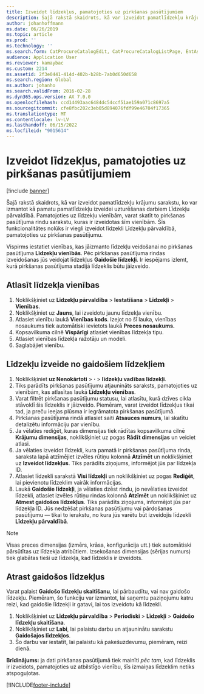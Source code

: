 ```yaml
---
title: Izveidot līdzekļus, pamatojoties uz pirkšanas pasūtījumiem
description: Šajā rakstā skaidrots, kā var izveidot pamatlīdzekļu krājumu sarakstu, ko var izmantot kā pamatu pamatlīdzekļu izveidei uzturēšanas darbiem Līdzekļu pārvaldībā.
author: johanhoffmann
ms.date: 06/26/2019
ms.topic: article
ms.prod: ''
ms.technology: ''
ms.search.form: CatProcureCatalogEdit, CatProcureCatalogListPage, EntAssetObjectItem, EntAssetPendingAssets
audience: Application User
ms.reviewer: kamaybac
ms.custom: 2214
ms.assetid: 2f3e0441-414d-402b-b28b-7ab0d650d658
ms.search.region: Global
ms.author: johanho
ms.search.validFrom: 2016-02-28
ms.dyn365.ops.version: AX 7.0.0
ms.openlocfilehash: ccd14493aac6484dc54ccf51ae159a071c8697a5
ms.sourcegitcommit: cfe8fbc202c3eb05d894076fdf99e46704f17365
ms.translationtype: MT
ms.contentlocale: lv-LV
ms.lasthandoff: 06/15/2022
ms.locfileid: "9015614"
---
```

# <a name="create-assets-based-on-purchase-orders"></a>Izveidot līdzekļus, pamatojoties uz pirkšanas pasūtījumiem

[!include [banner](../../includes/banner.md)]

 

Šajā rakstā skaidrots, kā var izveidot pamatlīdzekļu krājumu sarakstu, ko var izmantot kā pamatu pamatlīdzekļu izveidei uzturēšanas darbiem Līdzekļu pārvaldībā. Pamatojoties uz līdzekļu vienībām, varat skatīt to pirkšanas pasūtījuma rindu sarakstu, kuras ir izveidotas šīm vienībām. Šīs funkcionalitātes nolūks ir viegli izveidot līdzekli Līdzekļu pārvaldībā, pamatojoties uz pirkšanas pasūtījumu.

Vispirms iestatiet vienības, kas jāizmanto līdzekļu veidošanai no pirkšanas pasūtījuma **Līdzekļu vienībās**. Pēc pirkšanas pasūtījuma rindas izveidošanas jūs veidojat līdzekļus **Gaidošie līdzekļi**. Ir iespējams izlemt, kurā pirkšanas pasūtījuma stadijā līdzeklis būtu jāizveido.


## <a name="select-asset-items"></a>Atlasīt līdzekļa vienības

1. Noklikšķiniet uz **Līdzekļu pārvaldība** > **Iestatīšana** > **Līdzekļi** > **Vienības**.
2. Noklikšķiniet uz **Jauns**, lai izveidotu jaunu līdzekļa vienību.
3. Atlasiet vienību laukā **Vienības kods**. Izejot no šī lauka, vienības nosaukums tiek automātiski ievietots laukā **Preces nosaukums.**
4. Kopsavilkuma cilnē **Vispārīgi** atlasiet vienības līdzekļa tipu.
5. Atlasiet vienības līdzekļa ražotāju un modeli.
6. Saglabājiet vienību.


## <a name="create-assets-from-pending-assets"></a>Līdzekļu izveide no gaidošiem līdzekļiem

1. Noklikšķiniet **uz Nenokārtoti** > **·** > **līdzekļu vadības līdzekļi**.
2. Tiks parādīts pirkšanas pasūtījumu atjaunināts saraksts, pamatojoties uz vienībām, kas atlasītas laukā **Līdzekļu vienības**.
3. Varat filtrēt pirkšanas pasūtījumu statusu, lai atlasītu, kurā dzīves cikla stāvoklī šis līdzeklis ir jāizveido. Piemēram, varat izveidot līdzekļus tikai tad, ja preču ieejas plūsma ir iegrāmatota pirkšanas pasūtījumā.
4. Pirkšanas pasūtījuma rindā atlasiet saiti **Atsauces numurs**, lai skatītu detalizētu informāciju par vienību.
5. Ja vēlaties rediģēt, kuras dimensijas tiek rādītas kopsavilkuma cilnē **Krājumu dimensijas**, noklikšķiniet uz pogas **Rādīt dimensijas** un veiciet atlasi.
6. Ja vēlaties izveidot līdzekli, kura pamatā ir pirkšanas pasūtījuma rinda, saraksta lapā atzīmējiet izvēles rūtiņu kolonnā **Atzīmēt** un noklikšķiniet uz **Izveidot līdzekļus**. Tiks parādīts ziņojums, informējot jūs par līdzekļa ID.
7. Atlasiet līdzekli sarakstā **Visi līdzekļi** un noklikšķiniet uz pogas **Rediģēt**, lai pievienotu līdzeklim vairāk informācijas.
8. Laukā **Gaidošie līdzekļi**, ja vēlaties dzēst rindu, jo nevēlaties izveidot līdzekli, atlasiet izvēles rūtiņu rindas kolonnā **Atzīmēt** un noklikšķiniet uz **Atmest gaidošos līdzekļus**. Tiks parādīts ziņojums, informējot jūs par līdzekļa ID. Jūs nedzēšat pirkšanas pasūtījumu vai pārdošanas pasūtījumu — tikai to ierakstu, no kura jūs varētu būt izveidojis līdzekli **Līdzekļu pārvaldībā**.

>[!NOTE]
>Visas preces dimensijas (izmērs, krāsa, konfigurācija utt.) tiek automātiski pārsūtītas uz līdzekļa atribūtiem. Izsekošanas dimensijas (sērijas numurs) tiek glabātas tieši uz līdzekļa, kad līdzeklis ir izveidots.


## <a name="find-pending-assets"></a>Atrast gaidošos līdzekļus

Varat palaist **Gaidošo līdzekļu skaitīšanu**, lai pārbaudītu, vai nav gaidošo līdzekļu. Piemēram, šo funkciju var izmantot, lai saņemtu paziņojumu katru reizi, kad gaidošie līdzekļi ir gatavi, lai tos izveidotu kā līdzekli.

1. Noklikšķiniet uz **Līdzekļu pārvaldība** > **Periodiski** > **Līdzekļi** > **Gaidošo līdzekļu skaitīšana**.
2. Noklikšķiniet uz **Labi**, lai palaistu darbu un atjauninātu sarakstu **Gaidošajos līdzekļos**.
3. Šo darbu var iestatīt, lai palaistu kā pakešuzdevumu, piemēram, reizi dienā.

**Brīdinājums:** ja dati pirkšanas pasūtījumā tiek mainīti *pēc tam*, kad līdzeklis ir izveidots, pamatojoties uz atbilstīgo vienību, šīs izmaiņas līdzeklim netiks atspoguļotas.


[!INCLUDE[footer-include](../../../includes/footer-banner.md)]
